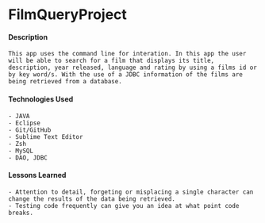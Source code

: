 # FilmQueryProject

#### Description
	This app uses the command line for interation. In this app the user will be able to search for a film that displays its title, description, year released, language and rating by using a films id or by key word/s. With the use of a JDBC information of the films are being retrieved from a database.


#### Technologies Used
	- JAVA
	- Eclipse
	- Git/GitHub
	- Sublime Text Editor
	- Zsh
	- MySQL
	- DAO, JDBC
	
	

#### Lessons Learned
	- Attention to detail, forgeting or misplacing a single character can change the results of the data being retrieved.
	- Testing code frequently can give you an idea at what point code breaks.